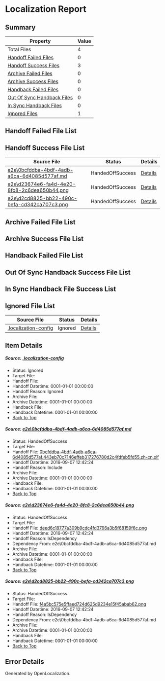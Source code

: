 # <a name='report-top'></a> Localization Report

## Summary
 Property | Value 
 -------- | ----- 
 Total Files | 4
[ Handoff Failed Files ](#handoff-failed-list)| 0
[ Handoff Success Files ](#handoff-success-list)| 3
[ Archive Failed Files ](#archive-failed-list)| 0
[ Archive Success Files ](#archive-success-list)| 0
[ Handback Failed Files ](#handback-failed-list)| 0
[ Out Of Sync Handback Files ](#outofsync-handback-success-list)| 0
[ In Sync Handback Files ](#insync-handback-success-list)| 0
[ Ignored Files ](#ignored-list)| 1

## <a name='handoff-failed-list'></a> Handoff Failed File List

## <a name='handoff-success-list'></a> Handoff Success File List
 Source File | Status | Details 
 ----------- | ------ | ------- 
 [e2e\0bcfddba-4bdf-4adb-a6ca-6d4085d577af.md](https://github.com/OpenLocalizationTestOrg/ol-test0/blob/6fb1a64f8d143bfaa3842414bb62ed9609537459/e2e/0bcfddba-4bdf-4adb-a6ca-6d4085d577af.md) | HandedOffSuccess | [Details](#d8e6321bf0b9c704f39c3c1372d55f7ad82f5c8b1)
 [e2e\d23674e6-fa4d-4e20-8fc8-2c6dea650b44.png](https://github.com/OpenLocalizationTestOrg/ol-test0/blob/6fb1a64f8d143bfaa3842414bb62ed9609537459/e2e/d23674e6-fa4d-4e20-8fc8-2c6dea650b44.png) | HandedOffSuccess | [Details](#deed6c18777a309b9cdc4fd3796a3b5f68159f6c2)
 [e2e\d2cd8825-bb22-490c-befa-cd342ca707c3.png](https://github.com/OpenLocalizationTestOrg/ol-test0/blob/6fb1a64f8d143bfaa3842414bb62ed9609537459/e2e/d2cd8825-bb22-490c-befa-cd342ca707c3.png) | HandedOffSuccess | [Details](#f4a5bc575e5ffaed724d625d9234e15f45abab623)

## <a name='archive-failed-list'></a> Archive Failed File List

## <a name='archive-success-list'></a> Archive Success File List

## <a name='handback-failed-list'></a> Handback Failed File List

## <a name='outofsync-handback-success-list'></a> Out Of Sync Handback Success File List

## <a name='insync-handback-success-list'></a> In Sync Handback File Success List

## <a name='ignored-list'></a> Ignored File List
 Source File | Status | Details 
 ----------- | ------ | ------- 
 [.localization-config](https://github.com/OpenLocalizationTestOrg/ol-test0/blob/6fb1a64f8d143bfaa3842414bb62ed9609537459/.localization-config) | Ignored | [Details](#c268a05ecaa7ec85942ed632c29928ee5bd6da8d0)

## Item Details
##### <a name='c268a05ecaa7ec85942ed632c29928ee5bd6da8d0'></a> Source: [.localization-config](https://github.com/OpenLocalizationTestOrg/ol-test0/blob/6fb1a64f8d143bfaa3842414bb62ed9609537459/.localization-config)
* Status: Ignored
* Target File: 
* Handoff File: 
* Handoff Datetime: 0001-01-01 00:00:00
* Handoff Reason: Ignored
* Archive File: 
* Archive Datetime: 0001-01-01 00:00:00
* Handback File: 
* Handback Datetime: 0001-01-01 00:00:00
* [Back to Top](#report-top)

##### <a name='d8e6321bf0b9c704f39c3c1372d55f7ad82f5c8b1'></a> Source: [e2e\0bcfddba-4bdf-4adb-a6ca-6d4085d577af.md](https://github.com/OpenLocalizationTestOrg/ol-test0/blob/6fb1a64f8d143bfaa3842414bb62ed9609537459/e2e/0bcfddba-4bdf-4adb-a6ca-6d4085d577af.md)
* Status: HandedOffSuccess
* Target File: 
* Handoff File: [0bcfddba-4bdf-4adb-a6ca-6d4085d577af.443eb70c7146effeb317276780d2c4fdfeb5fd55.zh-cn.xlf](https://github.com/OpenLocalizationTestOrg/ol-test0-handoff/blob/bae86dafeb46e59f71ecc594a67f1dc9bd885e3a/ol-handoff/OpenLocalizationTestOrg/ol-test0-zhcn/yuwzho/ht/0bcfddba-4bdf-4adb-a6ca-6d4085d577af.443eb70c7146effeb317276780d2c4fdfeb5fd55.zh-cn.xlf)
* Handoff Datetime: 2016-09-07 12:42:24
* Handoff Reason: Include
* Archive File: 
* Archive Datetime: 0001-01-01 00:00:00
* Handback File: 
* Handback Datetime: 0001-01-01 00:00:00
* [Back to Top](#report-top)

##### <a name='deed6c18777a309b9cdc4fd3796a3b5f68159f6c2'></a> Source: [e2e\d23674e6-fa4d-4e20-8fc8-2c6dea650b44.png](https://github.com/OpenLocalizationTestOrg/ol-test0/blob/6fb1a64f8d143bfaa3842414bb62ed9609537459/e2e/d23674e6-fa4d-4e20-8fc8-2c6dea650b44.png)
* Status: HandedOffSuccess
* Target File: 
* Handoff File: [deed6c18777a309b9cdc4fd3796a3b5f68159f6c.png](https://github.com/OpenLocalizationTestOrg/ol-test0-handoff/blob/bae86dafeb46e59f71ecc594a67f1dc9bd885e3a/ol-handoff/OpenLocalizationTestOrg/ol-test0-zhcn/yuwzho/ht/deed6c18777a309b9cdc4fd3796a3b5f68159f6c.png)
* Handoff Datetime: 2016-09-07 12:42:24
* Handoff Reason: IsDependency
* Dependency From: e2e\0bcfddba-4bdf-4adb-a6ca-6d4085d577af.md
* Archive File: 
* Archive Datetime: 0001-01-01 00:00:00
* Handback File: 
* Handback Datetime: 0001-01-01 00:00:00
* [Back to Top](#report-top)

##### <a name='f4a5bc575e5ffaed724d625d9234e15f45abab623'></a> Source: [e2e\d2cd8825-bb22-490c-befa-cd342ca707c3.png](https://github.com/OpenLocalizationTestOrg/ol-test0/blob/6fb1a64f8d143bfaa3842414bb62ed9609537459/e2e/d2cd8825-bb22-490c-befa-cd342ca707c3.png)
* Status: HandedOffSuccess
* Target File: 
* Handoff File: [f4a5bc575e5ffaed724d625d9234e15f45abab62.png](https://github.com/OpenLocalizationTestOrg/ol-test0-handoff/blob/bae86dafeb46e59f71ecc594a67f1dc9bd885e3a/ol-handoff/OpenLocalizationTestOrg/ol-test0-zhcn/yuwzho/ht/f4a5bc575e5ffaed724d625d9234e15f45abab62.png)
* Handoff Datetime: 2016-09-07 12:42:24
* Handoff Reason: IsDependency
* Dependency From: e2e\0bcfddba-4bdf-4adb-a6ca-6d4085d577af.md
* Archive File: 
* Archive Datetime: 0001-01-01 00:00:00
* Handback File: 
* Handback Datetime: 0001-01-01 00:00:00
* [Back to Top](#report-top)


## Error Details

Generated by OpenLocalization.
